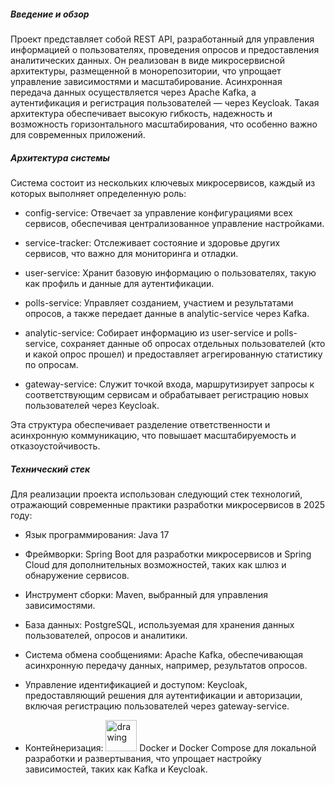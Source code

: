 ##### **Введение и обзор**

Проект представляет собой REST API, разработанный для управления информацией о пользователях, проведения опросов и предоставления аналитических данных. Он реализован в виде микросервисной архитектуры, размещенной в монорепозитории, что упрощает управление зависимостями и масштабирование. Асинхронная передача данных осуществляется через Apache Kafka, а аутентификация и регистрация пользователей — через Keycloak. Такая архитектура обеспечивает высокую гибкость, надежность и возможность горизонтального масштабирования, что особенно важно для современных приложений.

##### **Архитектура системы**

Система состоит из нескольких ключевых микросервисов, каждый из которых выполняет определенную роль:

- config-service: Отвечает за управление конфигурациями всех сервисов, обеспечивая централизованное управление настройками.
    
- service-tracker: Отслеживает состояние и здоровье других сервисов, что важно для мониторинга и отладки.
    
- user-service: Хранит базовую информацию о пользователях, такую как профиль и данные для аутентификации.
    
- polls-service: Управляет созданием, участием и результатами опросов, а также передает данные в analytic-service через Kafka.
    
- analytic-service: Собирает информацию из user-service и polls-service, сохраняет данные об опросах отдельных пользователей (кто и какой опрос прошел) и предоставляет агрегированную статистику по опросам.
    
- gateway-service: Служит точкой входа, маршрутизирует запросы к соответствующим сервисам и обрабатывает регистрацию новых пользователей через Keycloak.

Эта структура обеспечивает разделение ответственности и асинхронную коммуникацию, что повышает масштабируемость и отказоустойчивость. 

##### **Технический стек**

Для реализации проекта использован следующий стек технологий, отражающий современные практики разработки микросервисов в 2025 году:

- Язык программирования: Java 17
    
- Фреймворки: Spring Boot для разработки микросервисов и Spring Cloud для дополнительных возможностей, таких как шлюз и обнаружение сервисов.
    
- Инструмент сборки: Maven, выбранный для управления зависимостями.
    
- База данных: PostgreSQL, используемая для хранения данных пользователей, опросов и аналитики.
    
- Система обмена сообщениями: Apache Kafka, обеспечивающая асинхронную передачу данных, например, результатов опросов.
    
- Управление идентификацией и доступом: Keycloak, предоставляющий решения для аутентификации и авторизации, включая регистрацию пользователей через gateway-service.
    
- Контейнеризация: <img src="[drawing.jpg](https://img.icons8.com/?size=100&id=22813&format=png&color=000000)" alt="drawing" width="50"/> Docker и Docker Compose для локальной разработки и развертывания, что упрощает настройку зависимостей, таких как Kafka и Keycloak.

